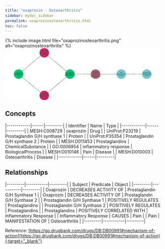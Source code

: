 ```yaml
---
title: "oxaprozin - Osteoarthritis"
sidebar: mydoc_sidebar
permalink: oxaprozinosteoarthritis.html
toc: false 
---
```


{% include image.html file="oxaprozinosteoarthritis.png" alt="oxaprozinosteoarthritis" %}![Path Visualization](/images/oxaprozinosteoarthritis.png)

## Concepts

|------------|------|---------|
| Identifier | Name | Type    |
|------------|------|---------|
| MESH:C008729 | oxaprozin | Drug |
| UniProt:P23219 | Prostaglandin G/H synthase 1 | Protein |
| UniProt:P35354 | Prostaglandin G/H synthase 2 | Protein |
| MESH:D011453 | Prostaglandins | ChemicalSubstance |
| GO:0006954 | inflammatory response | BiologicalProcess |
| MESH:D010146 | Pain | Disease |
| MESH:D010003 | Osteoarthritis | Disease |
|------------|------|---------|

## Relationships

|---------|-----------|---------|
| Subject | Predicate | Object  |
|---------|-----------|---------|
| Oxaprozin | DECREASES ACTIVITY OF | Prostaglandin G/H Synthase 1 |
| Oxaprozin | DECREASES ACTIVITY OF | Prostaglandin G/H Synthase 2 |
| Prostaglandin G/H Synthase 1 | POSITIVELY REGULATES | Prostaglandins |
| Prostaglandin G/H Synthase 2 | POSITIVELY REGULATES | Prostaglandins |
| Prostaglandins | POSITIVELY CORRELATED WITH | Inflammatory Response |
| Inflammatory Response | CAUSES | Pain |
| Pain | MANIFESTATION OF | Osteoarthritis |
|---------|-----------|---------|

Reference: [https://go.drugbank.com/drugs/DB:DB00991#mechanism-of-action](https://go.drugbank.com/drugs/DB:DB00991#mechanism-of-action){:target="_blank"}
